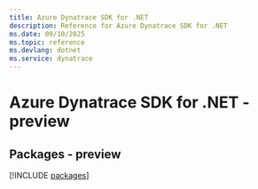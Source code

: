 ```yaml
---
title: Azure Dynatrace SDK for .NET
description: Reference for Azure Dynatrace SDK for .NET
ms.date: 09/10/2025
ms.topic: reference
ms.devlang: dotnet
ms.service: dynatrace
---
```

# Azure Dynatrace SDK for .NET - preview
## Packages - preview
[!INCLUDE [packages](dynatrace-index.md)]